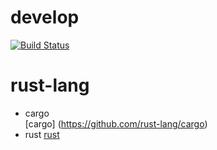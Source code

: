 # develop
[![Build Status](https://secure.travis-ci.org/robisys/develop.svg?branch=master)](https://travis-ci.org/robisys/develop)

# rust-lang  
* cargo  
[cargo] (https://github.com/rust-lang/cargo)
* rust 
[rust](https://github.com/rust-lang/rust)
